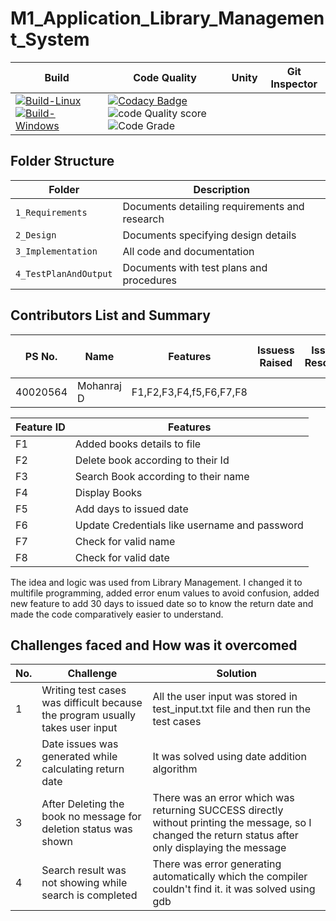 # M1_Application_Library_Management_System

|Build| Code Quality | Unity | Git Inspector |
|-----|--------------|-------|---------------|
|[![Build-Linux](https://github.com/Mohanraj06/M1_Application_Library_Management_System/actions/workflows/build_linux.yml/badge.svg)](https://github.com/Mohanraj06/M1_Application_Library_Management_System/actions/workflows/build_linux.yml)[![Build-Windows](https://github.com/Mohanraj06/M1_Application_Library_Management_System/actions/workflows/build_windows.yml/badge.svg)](https://github.com/Mohanraj06/M1_Application_Library_Management_System/actions/workflows/build_windows.yml)|[![Codacy Badge](https://app.codacy.com/project/badge/Grade/dd9e9148782e4946aa39e438b02e41b5)](https://www.codacy.com/gh/Mohanraj06/M1_Application_Library_Management_System/dashboard?utm_source=github.com&amp;utm_medium=referral&amp;utm_content=Mohanraj06/M1_Application_Library_Management_System&amp;utm_campaign=Badge_Grade)![code Quality score](https://api.codiga.io/project/29969/score/svg)![Code Grade](https://api.codiga.io/project/29969/status/svg)


















## Folder Structure
Folder             | Description
-------------------| -----------------------------------------
`1_Requirements`   | Documents detailing requirements and research
`2_Design`         | Documents specifying design details
`3_Implementation` | All code and documentation
`4_TestPlanAndOutput`      | Documents with test plans and procedures

## Contributors List and Summary

PS No. |  Name   |    Features    | Issuess Raised |Issues Resolved|No Test Cases|Test Case Pass
-------|---------|----------------|----------------|---------------|-------------|--------------
40020564 | Mohanraj D | F1,F2,F3,F4,f5,F6,F7,F8    |      |    | 10   |10 


Feature ID | Features
-----------|---------
 F1 | Added books details to file
 F2 | Delete book according to their Id
 F3 | Search Book according to their name
 F4 | Display Books
 F5 | Add days to issued date
 F6 | Update Credentials like username and password
 F7 | Check for valid name
 F8 | Check for valid date
 
The idea and logic was used from Library Management. I changed it to multifile programming, added error enum values to avoid confusion, added new feature to add 30 days to issued date so to know the return date and made the code comparatively easier to understand.  
 
## Challenges faced and How was it overcomed
| No. | Challenge | Solution|
|-----|-----------|---------|
| 1 |Writing test cases was difficult because the program usually takes user input | All the user input was stored in test_input.txt file and then run the test cases |
| 2 |Date issues was generated while calculating return date | It was solved using date addition algorithm |
| 3 |After Deleting the book no message for deletion status was shown | There was an error which was returning SUCCESS directly without printing the message, so I changed the return status after only displaying the message |
| 4 |Search result was not showing while search is completed | There was error generating automatically which the compiler couldn't find it. it was solved using gdb |


 
 
 
